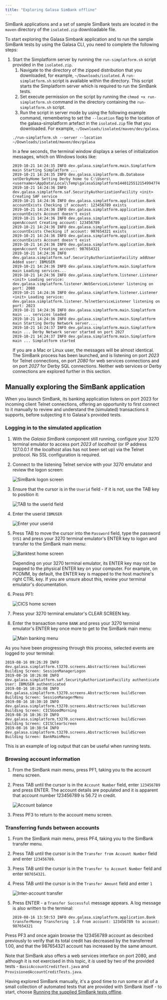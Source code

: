 ```yaml
---
title: "Exploring Galasa SimBank offline"
---
```


SimBank applications and a set of sample SimBank tests are located in the `maven` directory of the `isolated.zip` downloadable file. 

To start exploring the Galasa Simbank application and to run the sample SimBank tests by using the Galasa CLI, you need to complete the following steps:

1. Start the Simplatform server by running the `run-simplatform.sh` script provided in the `isolated.zip`. 
    1. Navigate to the directory of the zipped distribution that you downloaded, for example, `~/Downloads/isolated`. A `run-simplatform.sh` script is available within the directory. This script starts the Simplatform server which is required to run the SimBank tests.
    1. Set execute permission on the script by running the `chmod +x run-simplatform.sh` command in the directory containing the `run-simplatform.sh` script.
    1. Run the script in server mode by using the following example command, remembering to set the `--location` flag to the location of the galasa-simplatform artefact in the `isolated.zip` file that you downloaded. For example, `~/Downloads/isolated/maven/dev/galasa`.
    ```
    ./run-simplatform.sh --server --location ~/Downloads/isolated/maven/dev/galasa
    ```
    In a few seconds, the terminal window displays a series of initialization messages, which on Windows looks like:
    ```
    2019-10-21 14:24:35 INFO dev.galasa.simplatform.main.Simplatform main Starting Simplatform ...
    2019-10-21 14:24:35 INFO dev.galasa.simplatform.db.Database setDerbyHome Setting Derby home to C:\Users\<username>\AppData\Local\Temp\galasaSimplatform1440125512154994774
    2019-10-21 14:24:36 INFO dev.galasa.simplatform.saf.SecurityAuthorizationFacility <init> Creating SAF service
    2019-10-21 14:24:36 INFO dev.galasa.simplatform.application.Bank accountExists Checking if account: 123456789 exists
    2019-10-21 14:24:36 INFO dev.galasa.simplatform.application.Bank accountExists Account doesn't exist
    2019-10-21 14:24:36 INFO dev.galasa.simplatform.application.Bank openAccount Creating account: 123456789
    2019-10-21 14:24:36 INFO dev.galasa.simplatform.application.Bank accountExists Checking if account: 987654321 exists
    2019-10-21 14:24:36 INFO dev.galasa.simplatform.application.Bank accountExists Account doesn't exist
    2019-10-21 14:24:36 INFO dev.galasa.simplatform.application.Bank openAccount Creating account: 987654321
    2019-10-21 14:24:36 INFO dev.galasa.simplatform.saf.SecurityAuthorizationFacility addUser Added user: IBMUSER
    2019-10-21 14:24:36 INFO dev.galasa.simplatform.main.Simplatform main Loading services...
    2019-10-21 14:24:36 INFO dev.galasa.simplatform.listener.Listener <init> Loading service: dev.galasa.simplatform.listener.WebServiceListener listening on port: 2080
    2019-10-21 14:24:36 INFO dev.galasa.simplatform.listener.Listener <init> Loading service: dev.galasa.simplatform.listener.TelnetServiceListener listening on port: 2023
    2019-10-21 14:24:36 INFO dev.galasa.simplatform.main.Simplatform main ... services loaded
    2019-10-21 14:24:36 INFO dev.galasa.simplatform.main.Simplatform main Starting Derby Network server....
    2019-10-21 14:24:37 INFO dev.galasa.simplatform.main.Simplatform main ... Derby Network server started on port 2027
    2019-10-21 14:24:37 INFO dev.galasa.simplatform.main.Simplatform main ... Simplatform started
    ```
    If you are a Mac or Linux user, the messages will be almost identical.
    The SimBank process has been launched, and is listening on port *2023* for Telnet connections, on port *2080* for web services connections and on port *2027* for Derby SQL connections. Neither web services or Derby connections are explored further in this section.


## Manually exploring the SimBank application

When you launch SimBank, its banking application listens on port 2023 for incoming client Telnet connections, offering an opportunity to first connect to it manually to review and understand the (simulated) transactions it supports, before subjecting it to Galasa's provided tests.


### Logging in to the simulated application

1. With the *Galasa SimBank* component still running, configure your 3270 terminal emulator to access port *2023* of *localhost* (or IP address 127.0.0.1 if the *localhost* alias has not been set up) via the Telnet protocol. No SSL configuration is required.
1. Connect to the listening Telnet service with your 3270 emulator and review the logon screen:

    ![SimBank logon screen](./simbank-logon.png)

1. Ensure that the cursor is in the `Userid` field - if it is not, use the TAB key to position it:

    ![TAB to the userid field](./simbank-userid.png) 

1. Enter the userid `IBMUSER`

    ![Enter your userid](./simbank-ibmuser.png) 

1. Press TAB to move the cursor into the `Password` field, type the password `SYS1` and press your 3270 terminal emulator's ENTER key to logon and transfer to the SimBank main menu:

    ![Banktest home screen](./simbank-banktest.png) 

    Depending on your 3270 terminal emulator, its ENTER key may not be mapped to the physical ENTER key on your computer. For example,
    on PCOMM, by default, the ENTER key is mapped to the host machine's right CTRL key. If you are unsure about this, review
    your terminal emulator's documentation.

1. Press PF1:

    ![CICS home screen](./simbank-cics.png) 

1. Press your 3270 terminal emulator's CLEAR SCREEN key.
1. Enter the transaction name `BANK` and press your 3270 terminal emulator's ENTER key once more to get to the SimBank main menu:

    ![Main banking menu](./simbank-mainmenu.png) 

As you have been progressing through this process, selected events are logged to your terminal:

```
2019-08-16 09:26:39 INFO dev.galasa.simplatform.t3270.screens.AbstractScreen buildScreen Building Screen: SessionManagerLogon
2019-08-16 10:26:08 INFO dev.galasa.simplatform.saf.SecurityAuthorizationFacility authenticate User: IBMUSER authenticated
2019-08-16 10:26:08 INFO dev.galasa.simplatform.t3270.screens.AbstractScreen buildScreen Building Screen: SessionManagerMenu
2019-08-16 10:30:10 INFO dev.galasa.simplatform.t3270.screens.AbstractScreen buildScreen Building Screen: CICSGoodMorning
2019-08-16 10:36:19 INFO dev.galasa.simplatform.t3270.screens.AbstractScreen buildScreen Building Screen: CICSClearScreen
2019-08-16 10:38:54 INFO dev.galasa.simplatform.t3270.screens.AbstractScreen buildScreen Building Screen: BankMainMenu
```

This is an example of log output that can be useful when running tests.


### Browsing account information

1. From the SimBank main menu, press PF1, taking you to the account menu screen.
1. Press TAB until the cursor is in the `Account Number` field, enter `123456789` and press ENTER. 
    The account details are populated and it is apparent that account number 123456789 is 56.72 in credit.

    ![Account balance](./simbank-balance.png)

1. Press PF3 to return to the account menu screen.


### Transferring funds between accounts
1. From the SimBank main menu, press PF4, taking you to the SimBank transfer menu.
1. Press TAB until the cursor is in the `Transfer from Account Number` field and enter `123456789`.
1. Press TAB until the cursor is in the `Transfer to Account Number` field and enter `987654321`.
1. Press TAB until the cursor is in the `Transfer Amount` field and enter `1`

    ![Inter-account transfer](./simbank-transfer.png)

1. Press ENTER - a `Transfer Successful` message appears. A log message is also written to the terminal:

    ```
    2019-08-16 13:50:53 INFO dev.galasa.simplatform.application.Bank transferMoney Transfering  1.0 from account: 123456789 to account: 987654321
    ```

Press PF3 and once again browse the 123456789 account as described previously to verify that its total credit has decreased by the transferred 1.00, and that the 987654321 account has increased by the same amount.

Note that SimBank also offers a web services interface on port 2080, and although it is not exercised in this topic, it *is* used by two of the provided tests - `BasicAccountCreditTest.java` and `ProvisionedAccountCreditTests.java`.


Having explored SimBank manually, it's a good time to run some or all of a small collection of automated tests that are provided with SimBank itself - to start, choose [Running the supplied SimBank tests offline](./running-simbank-tests-cli-offline.md).

